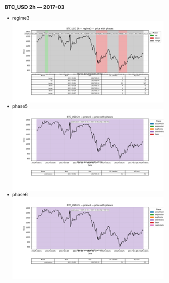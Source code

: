 ### BTC_USD 2h — 2017-03

- regime3
![BTC_USD_2h_regime3_2017-03_phase_price.png](outputs/fourier/phase_monthly/BTC_USD/2h/2017/2017-03/BTC_USD_2h_regime3_2017-03_phase_price.png)
- phase5
![BTC_USD_2h_phase5_2017-03_phase_price.png](outputs/fourier/phase_monthly/BTC_USD/2h/2017/2017-03/BTC_USD_2h_phase5_2017-03_phase_price.png)
- phase6
![BTC_USD_2h_phase6_2017-03_phase_price.png](outputs/fourier/phase_monthly/BTC_USD/2h/2017/2017-03/BTC_USD_2h_phase6_2017-03_phase_price.png)